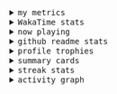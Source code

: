 <details>
  <summary>
    <samp>my metrics</samp>
  </summary>
  <br>

  ![🐳](https://github.com/kkhys/kkhys/blob/main/github-metrics.svg)
</details>

<details>
  <summary>
    <samp>WakaTime stats</samp>
  </summary>
  <br>

<!--START_SECTION:waka-->
![Code Time](http://img.shields.io/badge/Code%20Time-7%2C771%20hrs%2049%20mins-blue)

**🐱 My GitHub Data** 

> 📦 6.0 MB Used in GitHub's Storage 
 > 
> 🏆 2,868 Contributions in the Year 2025
 > 
> 💼 Opted to Hire
 > 
> 📜 19 Public Repositories 
 > 
> 🔑 26 Private Repositories 
 > 
**I'm an Early 🐤** 

```text
🌞 Morning                10742 commits       ███████░░░░░░░░░░░░░░░░░░   26.38 % 
🌆 Daytime                11618 commits       ███████░░░░░░░░░░░░░░░░░░   28.53 % 
🌃 Evening                15797 commits       ██████████░░░░░░░░░░░░░░░   38.80 % 
🌙 Night                  2558 commits        ██░░░░░░░░░░░░░░░░░░░░░░░   06.28 % 
```
📅 **I'm Most Productive on Sunday** 

```text
Monday                   5167 commits        ███░░░░░░░░░░░░░░░░░░░░░░   12.69 % 
Tuesday                  6011 commits        ████░░░░░░░░░░░░░░░░░░░░░   14.76 % 
Wednesday                5757 commits        ████░░░░░░░░░░░░░░░░░░░░░   14.14 % 
Thursday                 5769 commits        ████░░░░░░░░░░░░░░░░░░░░░   14.17 % 
Friday                   5809 commits        ████░░░░░░░░░░░░░░░░░░░░░   14.27 % 
Saturday                 5459 commits        ███░░░░░░░░░░░░░░░░░░░░░░   13.41 % 
Sunday                   6743 commits        ████░░░░░░░░░░░░░░░░░░░░░   16.56 % 
```


📊 **This Week I Spent My Time On** 

```text
🕑︎ Time Zone: Asia/Tokyo

💬 Programming Languages: 
Other                    34 hrs 34 mins      ███████████████░░░░░░░░░░   60.55 % 
TypeScript               11 hrs 37 mins      █████░░░░░░░░░░░░░░░░░░░░   20.35 % 
Astro                    6 hrs 12 mins       ███░░░░░░░░░░░░░░░░░░░░░░   10.87 % 
Markdown                 3 hrs 2 mins        █░░░░░░░░░░░░░░░░░░░░░░░░   05.34 % 
JSON                     48 mins             ░░░░░░░░░░░░░░░░░░░░░░░░░   01.42 % 

🔥 Editors: 
Chrome                   43 hrs 40 mins      ███████████████████░░░░░░   76.49 % 
WebStorm                 13 hrs 25 mins      ██████░░░░░░░░░░░░░░░░░░░   23.51 % 

💻 Operating System: 
Mac                      57 hrs 6 mins       █████████████████████████   100.00 % 
```


 Last Updated on 2025/10/24 18:57:43 UTC
<!--END_SECTION:waka-->
</details>

<details>
  <summary>
    <samp>now playing</samp>
  </summary>
  <br>

  [![🐟](https://spotify-github-profile.kittinanx.com/api/view?uid=31bo5yuxjgmecenqavrcmndnpt2m&cover_image=true&theme=default&show_offline=true&background_color=121212&interchange=false&bar_color_cover=false&bar_color=58c454)](https://github.com/kittinan/spotify-github-profile)
</details>

<details>
  <summary>
    <samp>github readme stats</samp>
  </summary>
  <br>

  <div> 
    <img alt="🐠" src="https://github-readme-stats.vercel.app/api?username=kkhys&count_private=true&show_icons=true&theme=dark&include_all_commits=true" />
    <img alt="🐟" src="https://github-readme-stats.vercel.app/api/top-langs/?username=kkhys&layout=compact&theme=dark&langs_count=10&hide=HTML,CSS,SCSS" />
  </div>
</details>

<details>
  <summary>
    <samp>profile trophies</samp>
  </summary>
  <br>

  [![🐬](https://github-profile-trophy.vercel.app/?username=kkhys&rank=SECRET,SSS,SS,S,AAA,AA,A&theme=darkhub&row=1&margin-w=10&no-bg=true)](https://github.com/ryo-ma/github-profile-trophy)
</details>

<details>
  <summary>
    <samp>summary cards</samp>
  </summary>
  <br>

  [![🐋](https://github-profile-summary-cards.vercel.app/api/cards/profile-details?username=kkhys&theme=github_dark)](https://github.com/vn7n24fzkq/github-profile-summary-cards)
  [![🦑](https://github-profile-summary-cards.vercel.app/api/cards/repos-per-language?username=kkhys&theme=github_dark)](https://github.com/vn7n24fzkq/github-profile-summary-cards)
  [![🦭](https://github-profile-summary-cards.vercel.app/api/cards/most-commit-language?username=kkhys&theme=github_dark)](https://github.com/vn7n24fzkq/github-profile-summary-cards)
  [![🦀](https://github-profile-summary-cards.vercel.app/api/cards/stats?username=kkhys&theme=github_dark)](https://github.com/vn7n24fzkq/github-profile-summary-cards)
  [![🦈](https://github-profile-summary-cards.vercel.app/api/cards/productive-time?username=kkhys&theme=github_dark)](https://github.com/vn7n24fzkq/github-profile-summary-cards)
</details>

<details>
  <summary>
    <samp>streak stats</samp>
  </summary>
  <br>

  [![🐠](https://github-readme-streak-stats.herokuapp.com?user=kkhys&theme=dark)](https://github.com/DenverCoder1/github-readme-streak-stats)
</details>

<details>
  <summary>
    <samp>activity graph</samp>
  </summary>
  <br>

  [![🐡](https://github-readme-activity-graph.vercel.app/graph?username=kkhys&theme=xcode)](https://github.com/ashutosh00710/github-readme-activity-graph)
</details>
